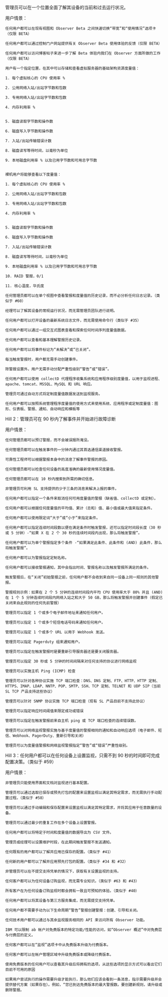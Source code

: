 管理员可以在一个位置全面了解其设备的当前和过去运行状况。

用户情景：

    任何用户都可以在现有视图和 Observer Beta 之间快速切换“带宽”和“使用情况”选项卡（仅限 BETA）

    任何用户都可以通过控制门户网站提供有关 Observer Beta 使用体验的反馈（仅限 BETA）

    任何用户都可以访问博客帖子来进一步了解 Beta 体验内我们在 Observer 方面所做的工作（仅限 BETA）

    用户有一个指定位置，在其中可以存储和查看虚拟服务器的基础架构资源度量值：

    1. 每个虚拟核心的 CPU 使用率 %

    2. 公用网络入站/出站字节数和包数

    3. 专用网络入站/出站字节数和包数

    4. 内存利用率 %


    5. 磁盘读取字节数和操作数

    6. 磁盘写入字节数和操作数

    7. 入站/出站传输错误计数

    8. 磁盘读写等待时间，以毫秒为单位

    9. 本地磁盘利用率 % 以及已用字节数和可用总字节数


    裸机用户将能够查看以下度量值：

    1. 每个虚拟核心的 CPU 使用率 %

    2. 公用网络入站/出站字节数和包数

    3. 专用网络入站/出站字节数和包数

    4. 内存利用率 %


    5. 磁盘读取字节数和操作数

    6. 磁盘写入字节数和操作数

    7. 入站/出站传输错误计数

    8. 磁盘读写等待时间，以毫秒为单位

    9. 本地磁盘利用率 % 以及已用字节数和可用总字节数

    10. RAID 警报，0/1

    11. 核心温度，华氏度

    任何管理员都可以在单个视图中查看警报和度量值的历史记录，而不必分析任何日志记录。（类似于 #60）

    经理可以了解其设备的常规运行状况，而无需管理员团队进行说明。

    任何用户都可以打开设备的最新系统日志文件，而无需使用命令行（类似于 #35）

    任何用户都可以通过一组交互式图表查看和探索任何时间序列度量值数据。

    任何用户都可以查看和基本理解警报历史记录。

    任何用户都可以将事件标记为“未解决”或“已关闭”。

    每当触发警报时，用户都无需手动创建事件。

    除警报设置外，用户无需手动分配严重性级别“警告”或“错误”。

    任何用户都可以使用 collectD 代理程序收集系统和应用程序级别度量值，以用于监视进程、apache、tomcat、MSSQL、MySQL 和 URL 响应。

    管理员可通过自动方式将定制度量值数据发送到监视服务。

    任何用户都可以按照系统管理程序度量值的使用方式来使用系统、应用程序或定制度量值：图形、仪表板、警报、通知、自动响应和模板等



Hill 2：管理员可在 90 秒内了解事件并开始进行故障诊断

用户情景：

    任何管理员都可以预订警报，而不会被误报所淹没。

    任何管理员都可以在触发事件的一分钟内通过其首选通信渠道接收警报。

    可靠性工程师可以根据警报本身中的消息了解事件警报的原因。

    任何管理员都可以检查任何设备的高度准确的最新使用情况度量值。

    任何管理员都可以在 10 秒内搜索到所需的确切信息。

    非管理员可利用 SL 支持提供的少于三条的消息来解决上报的事件。

    任何用户都可以指定一个条件来取消任何可用度量值的警报（缺省值、collectD 或定制）。

    任何用户都可以根据任何度量值的平均值、累计（总和）值、最小值或最大值来指定条件。

    任何用户都可以使用限定词“大于”或“小于”来指定条件。

    任何用户都可以指定连续时间段数以便在满足条件时触发警报，还可以指定时间段长度（30 秒或 5 分钟）-“如果 X 在 2 个 30 秒的连续时间段内出现，那么将触发警报”。

    任何用户都可以为单个警报指定多个条件 -“如果满足此条件、此条件和 (AND) 此条件，那么将触发警报”。

    任何用户都可以为警报指定定制名称。

    任何用户都可以接收警报通知，其中会指出时间、警报名称以及触发警报所满足的条件。

    触发警报后，在“关闭”初始警报之前，任何用户都不会收到来自同一设备上同一规则的其他警报。

    警报规则示例：如果在 2 个 5 分钟的连续时间段内平均 CPU 使用率大于 80% 并且 (AND) 在 1 个 5 分钟连续时间段内网络入站之和大于 50 GB，那么将触发警报并创建事件（假定已关闭来自此规则的任何先前警报）

    管理员可以指定 1 个或多个电子邮件地址来通知任何用户。

    管理员可以指定 1 个或多个短信电话号码来通知任何用户。

    管理员可以指定 1 个或多个 URL 以用于 Webhook 发送。

    管理员可以指定 Pagerduty 组来通知用户。

    管理员可以指定在触发警报时是要重新引导服务器还是要关闭服务器。

    管理员可以指定 30 秒或 5 分钟的时间间隔来对任何支持的协议进行网络监视

    管理员可以实施主机 Ping (ICMP) 检查

    管理员可以针对各种协议实施 TCP 端口检查：DNS、DNS 定制、FTP、HTTP、HTTP 定制、HTTPS、IMAP、LDAP、NNTP、POP、SMTP、SSH、TCP 定制、TELNET 和 UDP SIP（当前 SL TCP 产品支持这些协议）

    管理员可以针对 SNMP 协议实施 TCP 端口检查（现有 SL 产品目前不支持此协议）

    管理员可以指定响应时间阈值来限定成功或错误

    管理员可以指定在触发警报前来自主机 ping 或 TCP 端口检查的连续错误数。

    管理员可以对网络监视警报实施与基于度量值的警报相同的通知和自动响应选项（电子邮件、短信、Webhook、PagerDuty、重新引导和关闭）

    管理员可以为度量值警报和网络监视警报指定“警告”或“错误”严重性级别。



Hill 3：任何用户都可以在任何设备上设置监视，只需不到 90 秒的时间即可完成配置决策。（类似于 #59）

用户情景：

    非管理员只能使用界面和文档对监视进行基本配置。

    管理员可以通过选取已保存或预先打包的配置来设置监视以满足其特定需求，而无需执行手动配置过程。（类似于 #58）

    管理员可以通过手动编辑和保存配置来设置监视以满足其特定需求，并将其应用于任意数量的设备。

    管理员可以通过最少的重复工作在多个设备上设置警报。

    任何用户都可以将特定于时间和度量值的数据导出为 CSV 文件。

    管理员或经理可以设置维护时段，在此期间触发警报不发送通知。

    任何既有的用户都可以了解并应用已保存的配置。（类似于 #41）

    任何新的用户都可以了解并应用预先打包的配置。（类似于 #34 和 #32）

    非管理员可以在不提交支持凭单的情况下，获取有关设置监视的支持。

    任何客户都可以为任何设备订购监视，而无需专业知识。（类似于 #63 和 #43）

    所有客户在为任何设备订购监视时都会拥有一致且可预知的体验。（类似于 #40）

    任何用户都可以将其设备与第三方服务集成，而无需提交支持凭单。

    任何用户都不需要手动为以下生命周期“警告”警报创建警报：创建、引导和关闭。

    任何技术用户都可以通过与其余监视服务相同的 API 来访问所有 Observer 功能。

    IBM 可以限制 ab 帐户对免费版本的特定功能/性能的访问，如“Observer 概述”中对免费层与付费层的定义。

    任何客户都可以在“监视”选项卡中从免费版本升级为付费版本。

    任何客户都可以在帐户管理区域中升级免费版本或降级付费版本。

    使用免费版本的任何用户可以查看其升级后将拥有的选项，从这些选项的显示方式可以看出它们目前不可用的原因

    如果用户尝试执行的操作需要升级才能执行，那么他们应该会看到一条消息，指示需要升级并会提供替代方案（如果存在）。例如，“您已到达免费版本的最大警报数。要创建新规则，请升级或删除警报。


